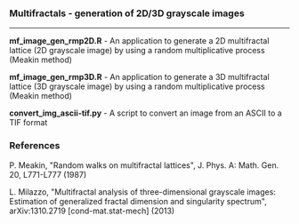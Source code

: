 ### Multifractals - generation of 2D/3D grayscale images
--------------------------------------------------------

**mf_image_gen_rmp2D.R** - An application to generate a 2D multifractal lattice (2D grayscale image) by using a random multiplicative process (Meakin method)

**mf_image_gen_rmp3D.R** - An application to generate a 3D multifractal lattice (3D grayscale image) by using a random multiplicative process (Meakin method)

**convert_img_ascii-tif.py** - A script to convert an image from an ASCII to a TIF format



### References

P. Meakin, "Random walks on multifractal lattices", J. Phys. A: Math. Gen. 20, L771-L777 (1987)

L. Milazzo, "Multifractal analysis of three-dimensional grayscale images: Estimation of generalized fractal dimension and singularity spectrum", arXiv:1310.2719 \[cond-mat.stat-mech\] (2013)
